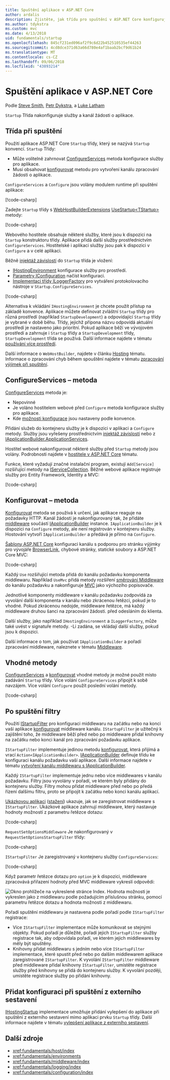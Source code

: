 ```yaml
---
title: Spuštění aplikace v ASP.NET Core
author: ardalis
description: Zjistěte, jak třídu pro spuštění v ASP.NET Core konfiguruje služby a kanál žádosti o aplikace.
ms.author: tdykstra
ms.custom: mvc
ms.date: 4/13/2018
uid: fundamentals/startup
ms.openlocfilehash: 845cf231ed096af2f9c6d22b452510535ef44263
ms.sourcegitcommit: 4cd8dce371d63a66d780e4af1baab2bcf9d61b24
ms.translationtype: MT
ms.contentlocale: cs-CZ
ms.lasthandoff: 09/06/2018
ms.locfileid: "43893214"
---
```

# <a name="application-startup-in-aspnet-core"></a>Spuštění aplikace v ASP.NET Core

Podle [Steve Smith](https://ardalis.com), [Petr Dykstra](https://github.com/tdykstra), a [Luke Latham](https://github.com/guardrex)

`Startup` Třída nakonfiguruje služby a kanál žádosti o aplikace.

## <a name="the-startup-class"></a>Třída při spuštění

Použití aplikace ASP.NET Core `Startup` třídy, který se nazývá `Startup` konvencí. `Startup` Třídy:

* Může volitelně zahrnovat [ConfigureServices](/dotnet/api/microsoft.aspnetcore.hosting.startupbase.configureservices) metoda konfigurace služby pro aplikace.
* Musí obsahovat [konfigurovat](/dotnet/api/microsoft.aspnetcore.hosting.startupbase.configure) metodu pro vytvoření kanálu zpracování žádosti o aplikace.

`ConfigureServices` a `Configure` jsou volány modulem runtime při spuštění aplikace:

[!code-csharp[](startup/snapshot_sample/Startup1.cs)]

Zadejte `Startup` třídy s [WebHostBuilderExtensions](/dotnet/api/Microsoft.AspNetCore.Hosting.WebHostBuilderExtensions) [UseStartup&lt;TStartup&gt; ](/dotnet/api/microsoft.aspnetcore.hosting.webhostbuilderextensions.usestartup#Microsoft_AspNetCore_Hosting_WebHostBuilderExtensions_UseStartup__1_Microsoft_AspNetCore_Hosting_IWebHostBuilder_) metody:

[!code-csharp[](../common/samples/WebApplication1DotNetCore2.0App/Program.cs?name=snippet_Main&highlight=10)]

Webového hostitele obsahuje některé služby, které jsou k dispozici na `Startup` konstruktoru třídy. Aplikace přidá další služby prostřednictvím `ConfigureServices`. Hostitelské i aplikaci služby jsou pak k dispozici v `Configure` a v celé aplikaci.

Běžně [injektáž závislostí](xref:fundamentals/dependency-injection) do `Startup` třída je vložení:

* [IHostingEnvironment](/dotnet/api/Microsoft.AspNetCore.Hosting.IHostingEnvironment) konfigurace služby pro prostředí.
* [Parametry IConfiguration](/dotnet/api/microsoft.extensions.configuration.iconfiguration) načíst konfiguraci.
* [Implementaci třídy ILoggerFactory](/dotnet/api/microsoft.extensions.logging.iloggerfactory) pro vytváření protokolovacího nástroje v `Startup.ConfigureServices`.

[!code-csharp[](startup/snapshot_sample/Startup2.cs)]

Alternativa k vkládání `IHostingEnvironment` je chcete použít přístup na základě konvence. Aplikace můžete definovat zvláštní `Startup` třídy pro různá prostředí (například `StartupDevelopment`) a odpovídající `Startup` třídy je vybrané v době běhu. Třídy, jejichž přípona názvu odpovídá aktuální prostředí je nastaveno jako prioritní. Pokud aplikace běží ve vývojovém prostředí a zahrnuje i `Startup` třídy a `StartupDevelopment` třídy, `StartupDevelopment` třída se používá. Další informace najdete v tématu [používání více prostředí](xref:fundamentals/environments#environment-based-startup-class-and-methods).

Další informace o `WebHostBuilder`, najdete v článku [Hosting](xref:fundamentals/host/index) tématu. Informace o zpracování chyb během spouštění najdete v tématu [zpracování výjimek při spuštění](xref:fundamentals/error-handling#startup-exception-handling).

## <a name="the-configureservices-method"></a>ConfigureServices – metoda

[ConfigureServices](/dotnet/api/microsoft.aspnetcore.hosting.startupbase.configureservices) metoda je:

* Nepovinné
* Je voláno hostitelem webové před `Configure` metoda konfigurace služby pro aplikace.
* Kde [možnosti konfigurace](xref:fundamentals/configuration/index) jsou nastaveny podle konvence.

Přidání služeb do kontejneru služby je k dispozici v aplikaci a `Configure` metody. Služby jsou vyřešeny prostřednictvím [injektáž závislostí](xref:fundamentals/dependency-injection) nebo z [IApplicationBuilder.ApplicationServices](/dotnet/api/microsoft.aspnetcore.builder.iapplicationbuilder.applicationservices).

Hostitel webové nakonfigurovat některé služby před `Startup` metody jsou volány. Podrobnosti najdete v [hostitele v ASP.NET Core](xref:fundamentals/host/index) tématu.

Funkce, které vyžadují značné instalační program, existují `Add[Service]` rozšiřující metody na [IServiceCollection](/dotnet/api/Microsoft.Extensions.DependencyInjection.IServiceCollection). Běžné webové aplikace registruje služby pro Entity Framework, Identity a MVC:

[!code-csharp[](../common/samples/WebApplication1/Startup.cs?highlight=4,7,11&start=40&end=55)]

## <a name="the-configure-method"></a>Konfigurovat – metoda

[Konfigurovat](/dotnet/api/microsoft.aspnetcore.hosting.startupbase.configure) metoda se používá k určení, jak aplikace reaguje na požadavky HTTP. Kanál žádosti je nakonfigurovaný tak, že přidáte [middleware](xref:fundamentals/middleware/index) součástí [IApplicationBuilder](/dotnet/api/microsoft.aspnetcore.builder.iapplicationbuilder) instance. `IApplicationBuilder` je k dispozici na `Configure` metody, ale není registrován v kontejneru služby. Hostování vytvoří `IApplicationBuilder` a předává je přímo na `Configure`.

[Šablony ASP.NET Core](/dotnet/core/tools/dotnet-new) konfiguraci kanálu s podporou pro stránku výjimky pro vývojáře [BrowserLink](http://vswebessentials.com/features/browserlink), chybové stránky, statické soubory a ASP.NET Core MVC:

[!code-csharp[](../common/samples/WebApplication1DotNetCore2.0App/Startup.cs?range=28-48&highlight=5,6,10,13,15)]

Každý `Use` rozšiřující metoda přidá do kanálu požadavku komponenta middlewaru. Například `UseMvc` přidá metody rozšíření [směrování Middleware](xref:fundamentals/routing) do kanálu požadavku a nakonfiguruje [MVC](xref:mvc/overview) jako výchozího popisovače.

Jednotlivé komponenty middleware v kanálu požadavku zodpovídá za vyvolání další komponenta v kanálu nebo zkrácenou řetězci, pokud je to vhodné. Pokud zkrácenou nedojde, middleware řetězce, má každý middleware druhou šanci na zpracování žádosti. před odesláním do klienta.

Další služby, jako například `IHostingEnvironment` a `ILoggerFactory`, může také uvést v signatuře metody. -Li zadána, se vkládají další služby, pokud jsou k dispozici.

Další informace o tom, jak používat `IApplicationBuilder` a pořadí zpracování middleware, naleznete v tématu [Middleware](xref:fundamentals/middleware/index).

## <a name="convenience-methods"></a>Vhodné metody

[ConfigureServices](/dotnet/api/microsoft.aspnetcore.hosting.iwebhostbuilder.configureservices) a [konfigurovat](/dotnet/api/microsoft.aspnetcore.hosting.webhostbuilderextensions.configure) vhodné metody je možné použít místo zadávání `Startup` třídy. Více volání `ConfigureServices` připojit k sobě navzájem. Více volání `Configure` použít poslední volání metody.

[!code-csharp[](startup/snapshot_sample/Program.cs?highlight=18,22)]

## <a name="startup-filters"></a>Po spuštění filtry

Použití [IStartupFilter](/dotnet/api/microsoft.aspnetcore.hosting.istartupfilter) pro konfiguraci middlewaru na začátku nebo na konci vaší aplikace [konfigurovat](#the-configure-method) middleware kanálu. `IStartupFilter` je užitečný k zajištění toho, že middleware běží před nebo po middleware přidal knihovny na začátku nebo konci kanál pro zpracování požadavku aplikace.

`IStartupFilter` implementuje jedinou metodu [konfigurovat](/dotnet/api/microsoft.aspnetcore.hosting.istartupfilter.configure), která přijímá a vrací `Action<IApplicationBuilder>`. [IApplicationBuilder](/dotnet/api/microsoft.aspnetcore.builder.iapplicationbuilder) definuje třídu ke konfiguraci kanálu požadavku vaší aplikace. Další informace najdete v tématu [vytvoření kanálu middlewaru s IApplicationBuilder](xref:fundamentals/middleware/index#create-a-middleware-pipeline-with-iapplicationbuilder).

Každý `IStartupFilter` implementuje jednu nebo více middlewares v kanálu požadavku. Filtry jsou vyvolány v pořadí, ve kterém byly přidány do kontejneru služby. Filtry mohou přidat middleware před nebo po předá řízení dalšímu filtru, proto se připojit k začátku nebo konci kanálu aplikací.

[Ukázkovou aplikaci](https://github.com/aspnet/Docs/tree/master/aspnetcore/fundamentals/startup/sample/) ([stažení](xref:tutorials/index#how-to-download-a-sample)) ukazuje, jak se zaregistrovat middleware s `IStartupFilter`. Ukázkové aplikace zahrnují middleware, který nastavuje hodnoty možností z parametru řetězce dotazu:

[!code-csharp[](startup/sample/RequestSetOptionsMiddleware.cs?name=snippet1)]

`RequestSetOptionsMiddleware` Je nakonfigurovaný v `RequestSetOptionsStartupFilter` třídy:

[!code-csharp[](startup/sample/RequestSetOptionsStartupFilter.cs?name=snippet1&highlight=7)]

`IStartupFilter` Je zaregistrovaný v kontejneru služby `ConfigureServices`:

[!code-csharp[](startup/sample/Startup.cs?name=snippet1&highlight=3)]

Když parametr řetězce dotazu pro `option` je k dispozici, middleware zpracovává přiřazení hodnoty před MVC middleware vykreslí odpovědi:

![Okno prohlížeče na vykreslené stránce Index. Hodnota možnosti je vykreslen jako z middlewaru podle požadujícím příslušnou stránku, pomocí parametru řetězce dotazu a hodnota možnosti z middlewaru.](startup/_static/index.png)

Pořadí spuštění middlewaru je nastavena podle pořadí podle `IStartupFilter` registrace:

* Více `IStartupFilter` implementace může komunikovat se stejnými objekty. Pokud pořadí je důležité, pořadí jejich `IStartupFilter` služby registrace tak, aby odpovídala pořadí, ve kterém jejich middlewares by měly být spuštěny.
* Knihovny přidat middlewaru s jedním nebo více `IStartupFilter` implementace, které spustit před nebo po dalším middlewarem aplikace zaregistrované `IStartupFilter`. K vyvolání `IStartupFilter` middleware před middleware přidal knihovny `IStartupFilter`, umístěte registrace služby před knihovny se přidá do kontejneru služby. K vyvolání později, umístěte registrace služby po přidání knihovny.

## <a name="add-configuration-at-startup-from-an-external-assembly"></a>Přidat konfiguraci při spuštění z externího sestavení

[IHostingStartup](/dotnet/api/microsoft.aspnetcore.hosting.ihostingstartup) implementace umožňuje přidání vylepšení do aplikace při spuštění z externího sestavení mimo aplikaci prvku `Startup` třídy. Další informace najdete v tématu [vylepšení aplikace z externího sestavení](xref:fundamentals/configuration/platform-specific-configuration).

## <a name="additional-resources"></a>Další zdroje

* <xref:fundamentals/host/index>
* <xref:fundamentals/environments>
* <xref:fundamentals/middleware/index>
* <xref:fundamentals/logging/index>
* <xref:fundamentals/configuration/index>
